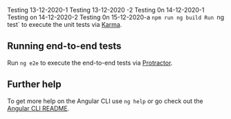 
Testing 13-12-2020-1
Testing 13-12-2020 -2
Testing 0n 14-12-2020-1
Testing on 14-12-2020-2
Testing 0n 15-12-2020-a
`npm run ng build
Run `ng test` to execute the unit tests via [Karma](https://karma-runner.github.io).

## Running end-to-end tests

Run `ng e2e` to execute the end-to-end tests via [Protractor](http://www.protractortest.org/).

## Further help

To get more help on the Angular CLI use `ng help` or go check out the [Angular CLI README](https://github.com/angular/angular-cli/blob/master/README.md).
